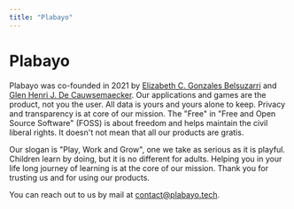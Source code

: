 ```yaml
---
title: "Plabayo"
---
```


# Plabayo

Plabayo was co-founded in 2021 by [Elizabeth C. Gonzales Belsuzarri](https://www.linkedin.com/in/elizabeth-gonzales-belsuzarri-72173214/) and [Glen Henri J. De Cauwsemaecker](https://www.glendc.com/). Our applications and games are the product, not you the user. All data is yours and yours alone to keep. Privacy and transparency is at core of our mission. The "Free" in "Free and Open Source Software" (FOSS) is about freedom and helps maintain the civil liberal rights. It doesn't not mean that all our products are gratis.

Our slogan is "Play, Work and Grow", one we take as serious as it is playful. Children learn by doing, but it is no different for adults. Helping you in your life long journey of learning is at the core of our mission. Thank you for trusting us and for using our products.

You can reach out to us by mail at [contact@plabayo.tech](mailto:contact@plabayo.tech).

